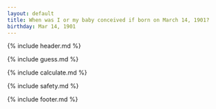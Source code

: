 ```yaml
---
layout: default
title: When was I or my baby conceived if born on March 14, 1901?
birthday: Mar 14, 1901
---
```


{% include header.md %}

{% include guess.md %}

{% include calculate.md %}

{% include safety.md %}

{% include footer.md %}



